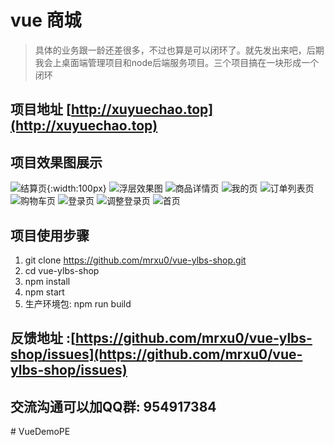 # vue 商城

> 具体的业务跟一龄还差很多，不过也算是可以闭环了。就先发出来吧，后期我会上桌面端管理项目和node后端服务项目。三个项目搞在一块形成一个闭环

## 项目地址 [http://xuyuechao.top](http://xuyuechao.top)

## 项目效果图展示
![结算页](./README_IMG/9.jpg){:width:100px}
![浮层效果图](./README_IMG/8.jpg)
![商品详情页](./README_IMG/7.jpg)
![我的页](./README_IMG/6.jpg)
![订单列表页](./README_IMG/5.jpg)
![购物车页](./README_IMG/4.jpg)
![登录页](./README_IMG/3.jpg)
![调整登录页](./README_IMG/2.jpg)
![首页](./README_IMG/1.jpg)


## 项目使用步骤

1. git clone https://github.com/mrxu0/vue-ylbs-shop.git
2. cd vue-ylbs-shop
3. npm install
4. npm start
5. 生产环境包: npm run build


## 反馈地址 :[https://github.com/mrxu0/vue-ylbs-shop/issues](https://github.com/mrxu0/vue-ylbs-shop/issues)

## 交流沟通可以加QQ群: 954917384
#   V u e D e m o P E  
 